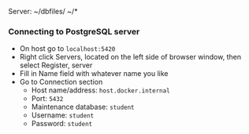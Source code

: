 Server:
  ~/dbfiles/
  ~/*


### Connecting to PostgreSQL server
* On host go to `localhost:5420`
* Right click Servers, located on the left side of browser window, then select Register, server
* Fill in Name field with whatever name you like
* Go to Connection section
  * Host name/address: `host.docker.internal`
  * Port: `5432`
  * Maintenance database: `student`
  * Username: `student`
  * Password: `student`
